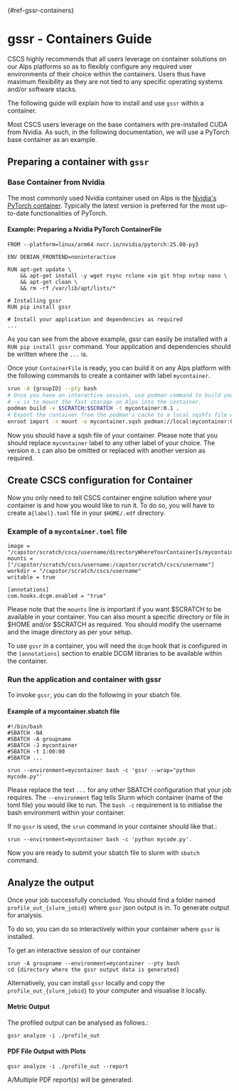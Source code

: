 [](){#ref-gssr-containers}
# gssr - Containers Guide

CSCS highly recommends that all users leverage on container solutions on our Alps platforms so as to flexibly configure any required user environments of their choice within the containers. Users thus have maximum flexibility as they are not tied to any specific operating systems and/or software stacks.

The following guide will explain how to install and use `gssr` within a container.

Most CSCS users leverage on the base containers with pre-installed CUDA from Nvidia. As such, in the following documentation, we will use a PyTorch base container as an example. 

## Preparing a container with `gssr`

### Base Container from Nvidia

The most commonly used Nvidia container used on Alps is the [Nvidia's PyTorch container](https://catalog.ngc.nvidia.com/orgs/nvidia/containers/pytorch). Typically the latest version is preferred for the most up-to-date functionalities of PyTorch.

#### Example: Preparing a Nvidia PyTorch ContainerFile  
```
FROM --platform=linux/arm64 nvcr.io/nvidia/pytorch:25.08-py3

ENV DEBIAN_FRONTEND=noninteractive

RUN apt-get update \
    && apt-get install -y wget rsync rclone vim git htop nvtop nano \
    && apt-get clean \
    && rm -rf /var/lib/apt/lists/*

# Installing gssr
RUN pip install gssr

# Install your application and dependencies as required
...
```
As you can see from the above example, gssr can easily be installed with a `RUN pip install gssr` command. Your application and dependencies should be written where the `...` is.

Once your `ContainerFile` is ready, you can build it on any Alps platform with the following commands to create a container with label `mycontainer`.

```bash
srun -A {groupID} --pty bash
# Once you have an interactive session, use podman command to build your container
# -v is to mount the fast storage on Alps into the container. 
podman build -v $SCRATCH:$SCRATCH -t mycontainer:0.1 .
# Export the container from the podman's cache to a local sqshfs file with enroot
enroot import -x mount -o mycontainer.sqsh podman://local:mycontainer:0.1
```

Now you should have a sqsh file of your container. Please note that you should replace `mycontainer` label to any other label of your choice. The version `0.1` can also be omitted or replaced with another version as required. 

## Create CSCS configuration for Container

Now you only need to tell CSCS container engine solution where your container is and how you would like to run it. To do so, you will have to create a`{label}.toml` file in your `$HOME/.edf` directory.

### Example of a `mycontainer.toml` file
```
image = "/capstor/scratch/cscs/username/directoryWhereYourContainerIs/mycontainer.sqsh"
mounts = ["/capstor/scratch/cscs/username:/capstor/scratch/cscs/username"]
workdir = "/capstor/scratch/cscs/username"
writable = true

[annotations]
com.hooks.dcgm.enabled = "true"
```

Please note that the `mounts` line is important if you want $SCRATCH to be available in your container. You can also mount a specific directory or file in $HOME and/or $SCRATCH as required. You should modify the username and the image directory as per your setup. 

To use `gssr` in a container, you will need the `dcgm` hook that is configured in the `[annotations]` section to enable DCGM libraries to be available within the container.

### Run the application and container with gssr

To invoke `gssr`, you can do the following in your sbatch file.

#### Example of a mycontainer.sbatch file
```
#!/bin/bash
#SBATCH -N4
#SBATCH -A groupname
#SBATCH -J mycontainer
#SBATCH -t 1:00:00
#SBATCH ...

srun --environment=mycontainer bash -c 'gssr --wrap="python mycode.py"'

```

Please replace the text `...` for any other SBATCH configuration that your job requires.
The `--environment` flag tells Slurm which container (name of the toml file)  you would like to run. 
The `bash -c` requirement is to initialise the bash environment within your container.

If no `gssr` is used, the `srun` command in your container should like that.:

```
srun --environment=mycontainer bash -c 'python mycode.py'.
```

Now you are ready to submit your sbatch file to slurm with `sbatch` command.

## Analyze the output

Once your job successfully concluded. You should find a folder named `profile_out_{slurm_jobid}` where `gssr` json output is in. To generate output for analysis.

To do so, you can do so interactively within your container where `gssr` is installed.

To get an interactive session of our container

```
srun -A groupname --environment=mycontainer --pty bash
cd {directory where the gssr output data is generated}
```
Alternatively, you can install `gssr` locally and copy the `profile_out_{slurm_jobid}` to your computer and visualise it locally.

#### Metric Output
The profiled output can be analysed as follows.:

    gssr analyze -i ./profile_out

#### PDF File Output with Plots

    gssr analyze -i ./profile_out --report

A/Multiple PDF report(s) will be generated.

